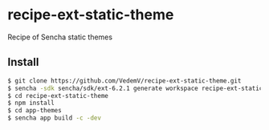 # recipe-ext-static-theme
Recipe of Sencha static themes

## Install

```sh
$ git clone https://github.com/VedemV/recipe-ext-static-theme.git
$ sencha -sdk sencha/sdk/ext-6.2.1 generate workspace recipe-ext-static-theme
$ cd recipe-ext-static-theme
$ npm install
$ cd app-themes
$ sencha app build -c -dev
```
